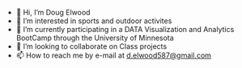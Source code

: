 - 👋 Hi, I’m Doug Elwood
- 👀 I’m interested in sports and outdoor activites
- 🌱 I’m currently participating in a DATA Visualization and Analytics BootCamp through the University of Minnesota
- 💞️ I’m looking to collaborate on Class projects
- 📫 How to reach me by e-mail at d.elwood587@gmail.com

<!---
DAE587/DAE587 is a ✨ special ✨ repository because its `README.md` (this file) appears on your GitHub profile.
You can click the Preview link to take a look at your changes.
--->
